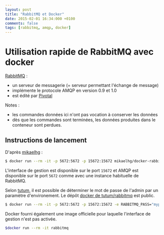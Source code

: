 ```yaml
---
layout: post
title: "RabbitMQ et Docker"
date: 2015-02-01 16:34:000 +0100
comments: false
tags: [rabbitmq, amqp, docker]
---
```


# Utilisation rapide de RabbitMQ avec docker

[RabbitMQ](http://www.rabbitmq.com/) :

* un serveur de messagerie (= serveur permettant l'échange de message)
* implémente le protocole AMQP en version 0.9 et 1.0
* est édité par [Pivotal](http://www.pivotal.io/)

Notes :

* les commandes données ici n'ont pas vocation à conserver les données
* dès que les commandes sont terminées, les données produites dans le conteneur sont perdues.

## Instructions de lancement

D'après [mikaelhg](https://github.com/mikaelhg/docker-rabbitmq) :

```bash
$ docker run --rm -it -p 5672:5672 -p 15672:15672 mikaelhg/docker-rabbitmq
```

L'interface de gestion est disponible sur le port `15672` et AMQP est disponible sur le port `5672` comme avec une instance habituelle de RabbitMQ.

Selon [tutum](https://github.com/tutumcloud/tutum-docker-rabbitmq), il est possible de déterminer le mot de passe de l'admin par un paramètre d'environement.
Le dépôt [docker de tutum/rabbitmq](https://registry.hub.docker.com/u/tutum/rabbitmq/) est public.

```bash
$ docker run --rm -it -p 5672:5672 -p 15672:15672 -e RABBITMQ_PASS="mypass" tutum/rabbitmq
```

Docker fourni également une image officielle pour laquelle l'interface de gestion n'est pas activée.

```bash
$docker run --rm -it rabbitmq
```

